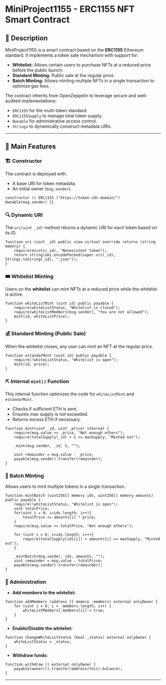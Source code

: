 # MiniProject1155 - ERC1155 NFT Smart Contract

## 📌 Description

MiniProject1155 is a smart contract based on the **ERC1155** Ethereum standard. It implements a token sale mechanism with support for:
- **Whitelist:** Allows certain users to purchase NFTs at a reduced price before the public launch.
- **Standard Minting:** Public sale at the regular price.
- **Batch Minting:** Allows minting multiple NFTs in a single transaction to optimize gas fees.

The contract inherits from OpenZeppelin to leverage secure and well-audited implementations:
- `ERC1155` for the multi-token standard.
- `ERC1155Supply` to manage total token supply.
- `Ownable` for administrative access control.
- `Strings` to dynamically construct metadata URIs.

---

## 🚀 Main Features

### 🏗 Constructor
The contract is deployed with:
- A base URI for token metadata.
- An initial owner (`msg.sender`).

```solidity
constructor () ERC1155 ("https://token-cdn-domain/") Ownable(msg.sender) {}
```

### 🔍 Dynamic URI

The `uri(uint _id)` method returns a dynamic URI for each token based on its ID.
```solidity
function uri (uint _id) public view virtual override returns (string memory) {
    require(exists(_id), "Nonexistent token");
    return string(abi.encodePacked(super.uri(_id), Strings.toString(_id), ".json"));
}
```

### 🎟 Whitelist Minting

Users on the **whitelist** can mint NFTs at a reduced price while the whitelist is active.
```solidity
function whiteListMint (uint id) public payable {
    require(whiteListStatus, "Whitelist is closed");
    require(whiteListMembers[msg.sender], "You are not allowed");
    mint(id, whiteListPrice);
}
```

### 💰 Standard Minting (Public Sale)

When the whitelist closes, any user can mint an NFT at the regular price.
```solidity
function estandarMint (uint id) public payable {
    require(!whiteListStatus, "Whitelist is open");
    mint(id, price);
}
```

### ⛏ Internal `mint()` Function

This internal function optimizes the code for `whiteListMint` and `estandarMint`.
- Checks if sufficient ETH is sent.
- Ensures max supply is not exceeded.
- Returns excess ETH if necessary.
```solidity
function mint(uint _id, uint _price) internal {
    require(msg.value >= _price, "Not enough ethers");
    require(totalSupply(_id) + 1 <= maxSupply, "Minted out");

    _mint(msg.sender, _id, 1, "");

    uint remainder = msg.value - _price;
    payable(msg.sender).transfer(remainder);
}
```

### 🛒 Batch Minting

Allows users to mint multiple tokens in a single transaction.
```solidity
function mintBatch (uint256[] memory ids, uint256[] memory amounts) public payable {
    require(!whiteListStatus, "Whitelist is open");
    uint totalPrice;
    for(uint i = 0; i<ids.length; i++){
        totalPrice += amounts[i] * price;
    }
    require(msg.value >= totalPrice, "Not enough ethers");
    
    for (uint i = 0; i<ids.length; i++){
        require(totalSupply(ids[i]) + amounts[i] <= maxSupply, "Minted out");
    }

    _mintBatch(msg.sender, ids, amounts, "");
    uint remainder = msg.value - totalPrice;
    payable(msg.sender).transfer(remainder);
}
```

### 📜 Administration

- **Add members to the whitelist:**
```solidity
function addMembers (address [] memory _members) external onlyOwner {
    for (uint i = 0; i < _members.length; i++) {
        whiteListMembers[_members[i]] = true;
    }
}
```

- **Enable/Disable the whitelist:**
```solidity
function changeWhiteListStatus (bool _status) external onlyOwner {
    whiteListStatus = _status;
}
```

- **Withdraw funds:**
```solidity
function withdraw () external onlyOwner {
    payable(owner()).transfer(address(this).balance);
}
```

---



